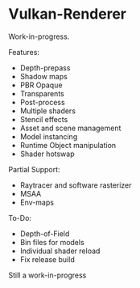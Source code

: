 # Vulkan-Renderer

Work-in-progress.

Features:
* Depth-prepass
* Shadow maps
* PBR Opaque
* Transparents
* Post-process
* Multiple shaders
* Stencil effects
* Asset and scene management
* Model instancing
* Runtime Object manipulation
* Shader hotswap

Partial Support:
* Raytracer and software rasterizer
* MSAA
* Env-maps

To-Do:
* Depth-of-Field
* Bin files for models
* Individual shader reload
* Fix release build

Still a work-in-progress
